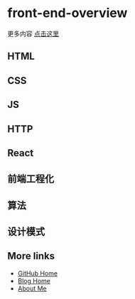 # front-end-overview

更多内容 <a href="https://github.com/ShenBao/front-end-notes">点击这里</a>


## HTML


## CSS


## JS


## HTTP



## React


## 前端工程化



## 算法


## 设计模式







## More links

- [GitHub Home](https://github.com/ShenBao)
- [Blog Home](https://shenbao.github.io)
- [About Me](https://shenbao.github.io/about/)
